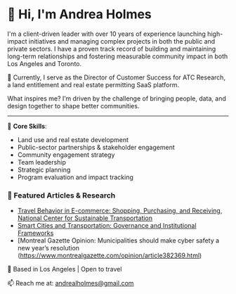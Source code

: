 # 👋 Hi, I'm Andrea Holmes

I'm a client-driven leader with over 10 years of experience launching high-impact initiatives and managing complex projects 
in both the public and private sectors. I have a proven track record of building and maintaining long-term relationships and fostering measurable community impact in both Los Angeles and Toronto. 

💼 Currently, I serve as the Director of Customer Success for ATC Research, a land entitlement and real estate permitting SaaS platform. 

What inspires me?
I’m driven by the challenge of bringing people, data, and design together to shape better communities. 

---

📌 **Core Skills**:
- Land use and real estate development
- Public-sector partnerships & stakeholder engagement  
- Community engagement strategy
- Team leadership  
- Strategic planning   
- Program evaluation and impact tracking  

### 📄 Featured Articles & Research

- [Travel Behavior in E-commerce: Shopping, Purchasing, and Receiving, National Center for Sustainable Transportation](https://ncst.ucdavis.edu/research-product/travel-behavior-e-commerce-shopping-purchasing-and-receiving)  
- [Smart Cities and Transportation: Governance and Institutional Frameworks](https://www.researchgate.net/publication/387311142_Smart_Cities_and_Transportation_Governance_and_Institutional_Frameworks) 
- [Montreal Gazette Opinion: Municipalities should make cyber safety a new year’s resolution
  (https://www.montrealgazette.com/opinion/article382369.html)

📍 Based in Los Angeles | Open to travel

📫 Reach me at: andrealholmes@gmail.com
